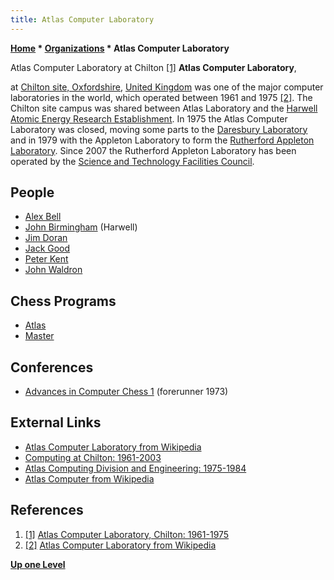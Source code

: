 ```yaml
---
title: Atlas Computer Laboratory
---
```

**[Home](Home "Home") * [Organizations](Organizations "Organizations") * Atlas Computer Laboratory**

[](http://www.chilton-computing.org.uk/acl/home.htm) Atlas Computer Laboratory at Chilton <a id="cite-note-1" href="#cite-ref-1">[1]</a>
**Atlas Computer Laboratory**,

at [Chilton site, Oxfordshire](https://en.wikipedia.org/wiki/Chilton,_Oxfordshire), [United Kingdom](https://en.wikipedia.org/wiki/United_Kingdom) was one of the major computer laboratories in the world, which operated between 1961 and 1975 <a id="cite-note-2" href="#cite-ref-2">[2]</a>. The Chilton site campus was shared between Atlas Laboratory and the [Harwell Atomic Energy Research Establishment](https://en.wikipedia.org/wiki/Harwell_Laboratory). In 1975 the Atlas Computer Laboratory was closed, moving some parts to the [Daresbury Laboratory](https://en.wikipedia.org/wiki/Daresbury_Laboratory) and in 1979 with the Appleton Laboratory to form the [Rutherford Appleton Laboratory](https://en.wikipedia.org/wiki/Rutherford_Appleton_Laboratory). Since 2007 the Rutherford Appleton Laboratory has been operated by the [Science and Technology Facilities Council](https://en.wikipedia.org/wiki/Science_and_Technology_Facilities_Council).

## People

- [Alex Bell](Alex_Bell "Alex Bell")
- [John Birmingham](John_Birmingham "John Birmingham") (Harwell)
- [Jim Doran](Jim_Doran "Jim Doran")
- [Jack Good](Jack_Good "Jack Good")
- [Peter Kent](Peter_Kent "Peter Kent")
- [John Waldron](John_Waldron "John Waldron")

## Chess Programs

- [Atlas](Atlas "Atlas")
- [Master](Master "Master")

## Conferences

- [Advances in Computer Chess 1](Advances_in_Computer_Chess_1 "Advances in Computer Chess 1") (forerunner 1973)

## External Links

- [Atlas Computer Laboratory from Wikipedia](https://en.wikipedia.org/wiki/Atlas_Computer_Laboratory)
- [Computing at Chilton: 1961-2003](http://www.chilton-computing.org.uk/)
- [Atlas Computing Division and Engineering: 1975-1984](http://www.chilton-computing.org.uk/acd/home.htm)
- [Atlas Computer from Wikipedia](https://en.wikipedia.org/wiki/Atlas_Computer_%28Manchester%29)

## References

1. <a id="cite-ref-1" href="#cite-note-1">[1]</a> [Atlas Computer Laboratory, Chilton: 1961-1975](http://www.chilton-computing.org.uk/acl/home.htm)
1. <a id="cite-ref-2" href="#cite-note-2">[2]</a> [Atlas Computer Laboratory from Wikipedia](https://en.wikipedia.org/wiki/Atlas_Computer_Laboratory)

**[Up one Level](Organizations "Organizations")**

